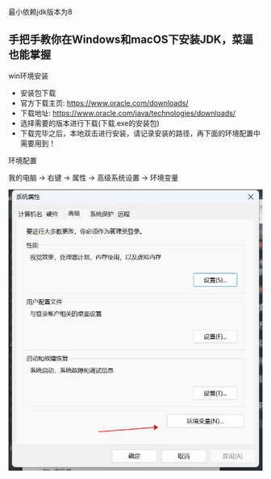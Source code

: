 
最小依赖jdk版本为8

## 手把手教你在Windows和macOS下安装JDK，菜逼也能掌握

win环境安装
* 安装包下载
* 官方下载主页: https://www.oracle.com/downloads/
* 下载地址: https://www.oracle.com/java/technologies/downloads/
* 选择需要的版本进行下载(下载.exe的安装包)
* 下载完毕之后，本地双击进行安装，请记录安装的路径，再下面的环境配置中需要用到！

环境配置

我的电脑 -> 右键 -> 属性 -> 高级系统设置 -> 环境变量

![img.png](img.png)















